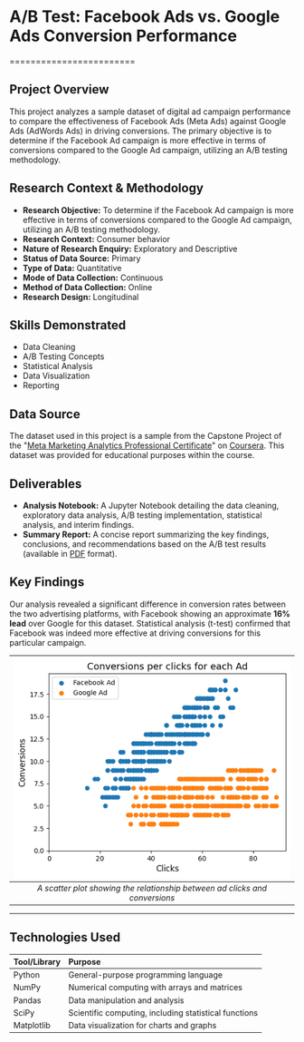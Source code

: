 # A/B Test: Facebook Ads vs. Google Ads Conversion Performance
========================

## Project Overview

This project analyzes a sample dataset of digital ad campaign performance to compare the effectiveness of Facebook Ads (Meta Ads) against Google Ads (AdWords Ads) in driving conversions. The primary objective is to determine if the Facebook Ad campaign is more effective in terms of conversions compared to the Google Ad campaign, utilizing an A/B testing methodology.

## Research Context & Methodology

* **Research Objective:** To determine if the Facebook Ad campaign is more effective in terms of conversions compared to the Google Ad campaign, utilizing an A/B testing methodology.
* **Research Context:** Consumer behavior
* **Nature of Research Enquiry:** Exploratory and Descriptive
* **Status of Data Source:** Primary
* **Type of Data:** Quantitative
* **Mode of Data Collection:** Continuous
* **Method of Data Collection:** Online
* **Research Design:** Longitudinal

## Skills Demonstrated

* Data Cleaning
* A/B Testing Concepts
* Statistical Analysis
* Data Visualization
* Reporting

## Data Source

The dataset used in this project is a sample from the Capstone Project of the "[Meta Marketing Analytics Professional Certificate](https://www.coursera.org/professional-certificates/facebook-marketing-analytics)" on [Coursera](https://www.coursera.org/). This dataset was provided for educational purposes within the course.

## Deliverables

* **Analysis Notebook:** A Jupyter Notebook detailing the data cleaning, exploratory data analysis, A/B testing implementation, statistical analysis, and interim findings.
* **Summary Report:** A concise report summarizing the key findings, conclusions, and recommendations based on the A/B test results (available in [PDF](reports/summary.pdf) format).

## Key Findings

Our analysis revealed a significant difference in conversion rates between the two advertising platforms, with Facebook showing an approximate **16% lead** over Google for this dataset. Statistical analysis (t-test) confirmed that Facebook was indeed more effective at driving conversions for this particular campaign.

| ![Ad Conversions vs Clicks](assets/fb-vs-g-scatter.png) | 
|:--:| 
| *A scatter plot showing the relationship between ad clicks and conversions* |

---

## Technologies Used

| Tool/Library | Purpose                                                   |
| :----------- | :-------------------------------------------------------- |
| Python       | General-purpose programming language                      |
| NumPy        | Numerical computing with arrays and matrices              |
| Pandas       | Data manipulation and analysis                            |
| SciPy        | Scientific computing, including statistical functions     |
| Matplotlib   | Data visualization for charts and graphs                  |
